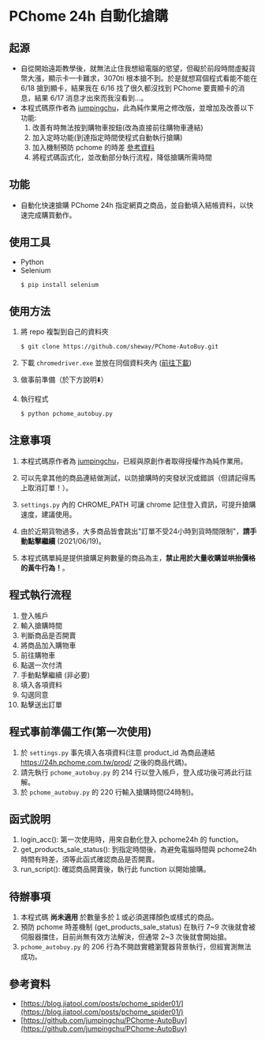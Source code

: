 # PChome 24h 自動化搶購

## 起源

* 自從開始遠距教學後，就無法止住我想組電腦的慾望，但礙於前段時間虛擬貨幣大漲，顯示卡一卡難求，3070ti 根本搶不到。於是就想寫個程式看能不能在 6/18 搶到顯卡，結果我在 6/16 找了很久都沒找到
 PChome 要賣顯卡的消息，結果 6/17 消息才出來而我沒看到...。
* 本程式碼原作者為 [jumpingchu](https://github.com/jumpingchu/PChome-AutoBuy)，此為純作業用之修改版，並增加及改善以下功能:
    1. 改善有時無法按到購物車按鈕(改為直接前往購物車連結)
    2. 加入定時功能(到達指定時間使程式自動執行搶購)
    3. 加入機制預防 pchome 的時差 [參考資料](https://blog.jiatool.com/posts/pchome_spider01/)
    4. 將程式碼函式化，並改動部分執行流程，降低搶購所需時間

## 功能

* 自動化快速搶購 PChome 24h 指定網頁之商品，並自動填入結帳資料，以快速完成購買動作。

## 使用工具

* Python
* Selenium
    ```bash
    $ pip install selenium
    ```

## 使用方法

1. 將 repo 複製到自己的資料夾
    ```bash
    $ git clone https://github.com/sheway/PChome-AutoBuy.git
    ```

2. 下載 `chromedriver.exe` 並放在同個資料夾內 ([前往下載](http://chromedriver.storage.googleapis.com/index.html))
   
3. 做事前準備（於下方說明⬇️）
   
4. 執行程式
    ```bash
    $ python pchome_autobuy.py
    ```

## 注意事項
1. 本程式碼原作者為 [jumpingchu](https://github.com/jumpingchu/PChome-AutoBuy)，已經與原創作者取得授權作為純作業用。

2. 可以先拿其他的商品連結做測試，以防搶購時的突發狀況或錯誤（但請記得馬上取消訂單！）。
   
3. `settings.py` 內的 CHROME_PATH 可讓 chrome 記住登入資訊，可提升搶購速度，建議使用。

4. 由於近期貨物過多，大多商品皆會跳出"訂單不受24小時到貨時間限制"，**請手動點擊繼續** (2021/06/19)。

5. 本程式碼單純是提供搶購足夠數量的商品為主，**禁止用於大量收購並哄抬價格的黃牛行為！**。

## 程式執行流程
1. 登入帳戶
2. 輸入搶購時間
3. 判斷商品是否開賣
4. 將商品加入購物車
5. 前往購物車
6. 點選一次付清
7. 手動點擊繼續 (非必要)
8. 填入各項資料
9. 勾選同意
10. 點擊送出訂單

## 程式事前準備工作(第一次使用)
1. 於 `settings.py` 事先填入各項資料(注意 product_id 為商品連結 https://24h.pchome.com.tw/prod/ 之後的商品代碼)。
2. 請先執行 `pchome_autobuy.py` 的 214 行以登入帳戶，登入成功後可將此行註解。
3. 於 `pchome_autobuy.py` 的 220 行輸入搶購時間(24時制)。

## 函式說明
1. login_acc(): 第一次使用時，用來自動化登入 pchome24h 的 function。
2. get_products_sale_status(): 到指定時間後，為避免電腦時間與 pchome24h 時間有時差，須等此函式確認商品是否開賣。
3. run_script(): 確認商品開賣後，執行此 function 以開始搶購。

## 待辦事項
1. 本程式碼 **尚未適用** 於數量多於１或必須選擇顏色或樣式的商品。
2. 預防 pchome 時差機制 (get_products_sale_status) 在執行 7\~9 次後就會被伺服器擋住，目前尚無有效方法解決，但通常 2\~3 次後就會開始搶。
3. `pchome_autobuy.py` 的 206 行為不開啟實體瀏覽器背景執行，但經實測無法成功。

## 參考資料
* [https://blog.jiatool.com/posts/pchome_spider01/](https://blog.jiatool.com/posts/pchome_spider01/)
* [https://github.com/jumpingchu/PChome-AutoBuy](https://github.com/jumpingchu/PChome-AutoBuy)
